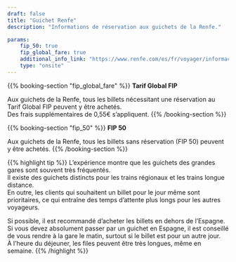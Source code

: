 ```yaml
---
draft: false
title: "Guichet Renfe"
description: "Informations de réservation aux guichets de la Renfe."

params:
    fip_50: true
    fip_global_fare: true
    additional_info_link: "https://www.renfe.com/es/fr/voyager/informacion-util/-donde-comprar-"
    type: "onsite"
---
```


{{% booking-section "fip_global_fare" %}}
**Tarif Global FIP**

Aux guichets de la Renfe, tous les billets nécessitant une réservation au Tarif Global FIP peuvent y être achetés. \
Des frais supplémentaires de 0,55€ s’appliquent.
{{% /booking-section %}}

{{% booking-section "fip_50" %}}
**FIP 50**

Aux guichets de la Renfe, tous les billets sans réservation (FIP 50) peuvent y être achetés.
{{% /booking-section %}}

{{% highlight tip %}}
L’expérience montre que les guichets des grandes gares sont souvent très fréquentés. \
Il existe des guichets distincts pour les trains régionaux et les trains longue distance. \
En outre, les clients qui souhaitent un billet pour le jour même sont prioritaires, ce qui entraîne des temps d’attente plus longs pour les autres voyageurs.

Si possible, il est recommandé d’acheter les billets en dehors de l’Espagne. \
Si vous devez absolument passer par un guichet en Espagne, il est conseillé de vous rendre à la gare le matin, surtout si le billet est pour un autre jour. \
À l’heure du déjeuner, les files peuvent être très longues, même en semaine.
{{% /highlight %}}
